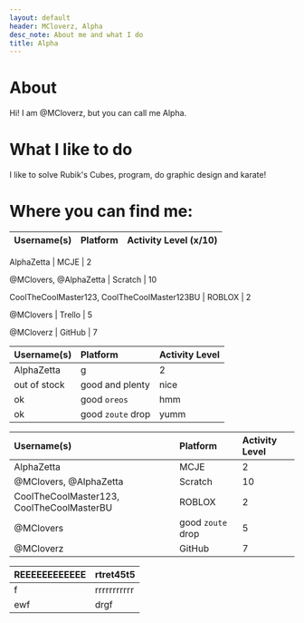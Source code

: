 ```yaml
---
layout: default
header: MCloverz, Alpha
desc_note: About me and what I do
title: Alpha
---
```

# About

Hi! I am @MCloverz, but you can call me Alpha.

# What I like to do

I like to solve Rubik's Cubes, program, do graphic design and karate!

# Where you can find me:
Username(s) | Platform | Activity Level (x/10)
----------- | -------- | ---------------------

AlphaZetta | MCJE | 2

@MClovers, @AlphaZetta | Scratch | 10

CoolTheCoolMaster123, CoolTheCoolMaster123BU | ROBLOX | 2

@MClovers | Trello | 5

@MCloverz | GitHub | 7

| Username(s)        | Platform          | Activity Level |
|:-------------|:------------------|:------|
| AlphaZetta          | g | 2  |
| out of stock | good and plenty   | nice  |
| ok           | good `oreos`      | hmm   |
| ok           | good `zoute` drop | yumm  |

| Username(s) | Platform          | Activity Level |
|:---------------------|:---------------------------|:------------------|
| AlphaZetta          | MCJE | 2  |
| @MClovers, @AlphaZetta | Scratch   | 10  |
| CoolTheCoolMaster123, CoolTheCoolMasterBU           | ROBLOX      | 2   |
| @MClovers  | good `zoute` drop | 5  |
| @MCloverz         | GitHub       | 7 |

REEEEEEEEEEEE        | rtret45t5     
------------------- | -------------
f              | rrrrrrrrrrr
ewf      | drgf
